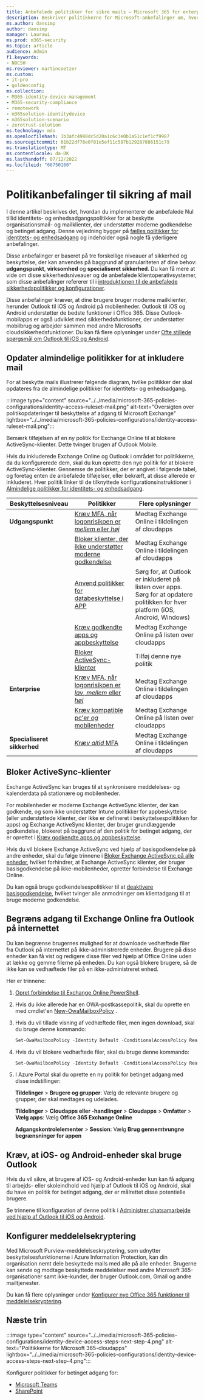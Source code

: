 ```yaml
---
title: Anbefalede politikker for sikre mails – Microsoft 365 for enterprise-| Microsoft Docs
description: Beskriver politikkerne for Microsoft-anbefalinger om, hvordan du anvender mailpolitikker og -konfigurationer.
ms.author: dansimp
author: dansimp
manager: Laurawi
ms.prod: m365-security
ms.topic: article
audience: Admin
f1.keywords:
- NOCSH
ms.reviewer: martincoetzer
ms.custom:
- it-pro
- goldenconfig
ms.collection:
- M365-identity-device-management
- M365-security-compliance
- remotework
- m365solution-identitydevice
- m365solution-scenario
- zerotrust-solution
ms.technology: mdo
ms.openlocfilehash: 1b3afc4988dc5d20a1c6c3e0b1a51c1ef1cf9987
ms.sourcegitcommit: 61b22df76e0f81e5ef11c587b129287886151c79
ms.translationtype: MT
ms.contentlocale: da-DK
ms.lasthandoff: 07/12/2022
ms.locfileid: "66750160"
---
```

# <a name="policy-recommendations-for-securing-email"></a>Politikanbefalinger til sikring af mail

I denne artikel beskrives det, hvordan du implementerer de anbefalede Nul tillid identitets- og enhedsadgangspolitikker for at beskytte organisationsmail- og mailklienter, der understøtter moderne godkendelse og betinget adgang. Denne vejledning bygger på [fælles politikker for identitets- og enhedsadgang](identity-access-policies.md) og indeholder også nogle få yderligere anbefalinger.

Disse anbefalinger er baseret på tre forskellige niveauer af sikkerhed og beskyttelse, der kan anvendes på baggrund af granulariteten af dine behov: **udgangspunkt**, **virksomhed** og **specialiseret sikkerhed**. Du kan få mere at vide om disse sikkerhedsniveauer og de anbefalede klientoperativsystemer, som disse anbefalinger refererer til i [introduktionen til de anbefalede sikkerhedspolitikker og konfigurationer](microsoft-365-policies-configurations.md).

Disse anbefalinger kræver, at dine brugere bruger moderne mailklienter, herunder Outlook til iOS og Android på mobilenheder. Outlook til iOS og Android understøtter de bedste funktioner i Office 365. Disse Outlook-mobilapps er også udviklet med sikkerhedsfunktioner, der understøtter mobilbrug og arbejder sammen med andre Microsofts cloudsikkerhedsfunktioner. Du kan få flere oplysninger under [Ofte stillede spørgsmål om Outlook til iOS og Android](/exchange/clients-and-mobile-in-exchange-online/outlook-for-ios-and-android/outlook-for-ios-and-android-faq).

## <a name="update-common-policies-to-include-email"></a>Opdater almindelige politikker for at inkludere mail

For at beskytte mails illustrerer følgende diagram, hvilke politikker der skal opdateres fra de almindelige politikker for identitets- og enhedsadgang.

:::image type="content" source="../../media/microsoft-365-policies-configurations/identity-access-ruleset-mail.png" alt-text="Oversigten over politikopdateringer til beskyttelse af adgang til Microsoft Exchange" lightbox="../../media/microsoft-365-policies-configurations/identity-access-ruleset-mail.png":::

Bemærk tilføjelsen af en ny politik for Exchange Online til at blokere ActiveSync-klienter. Dette tvinger brugen af Outlook Mobile.

Hvis du inkluderede Exchange Online og Outlook i området for politikkerne, da du konfigurerede dem, skal du kun oprette den nye politik for at blokere ActiveSync-klienter. Gennemse de politikker, der er angivet i følgende tabel, og foretag enten de anbefalede tilføjelser, eller bekræft, at disse allerede er inkluderet. Hver politik linker til de tilknyttede konfigurationsinstruktioner i [Almindelige politikker for identitets- og enhedsadgang](identity-access-policies.md).

|Beskyttelsesniveau|Politikker|Flere oplysninger|
|---|---|---|
|**Udgangspunkt**|[Kræv MFA, når logonrisikoen er *mellem* eller *høj*](identity-access-policies.md#require-mfa-based-on-sign-in-risk)|Medtag Exchange Online i tildelingen af cloudapps|
||[Bloker klienter, der ikke understøtter moderne godkendelse](identity-access-policies.md#block-clients-that-dont-support-multi-factor)|Medtag Exchange Online i tildelingen af cloudapps|
||[Anvend politikker for databeskyttelse i APP](identity-access-policies.md#apply-app-data-protection-policies)|Sørg for, at Outlook er inkluderet på listen over apps. Sørg for at opdatere politikken for hver platform (iOS, Android, Windows)|
||[Kræv godkendte apps og appbeskyttelse](identity-access-policies.md#require-approved-apps-and-app-protection)|Medtag Exchange Online på listen over cloudapps|
||[Bloker ActiveSync-klienter](#block-activesync-clients)|Tilføj denne nye politik|
|**Enterprise**|[Kræv MFA, når logonrisikoen er *lav*, *mellem* eller *høj*](identity-access-policies.md#require-mfa-based-on-sign-in-risk)|Medtag Exchange Online i tildelingen af cloudapps|
||[Kræv kompatible pc'er *og* mobilenheder](identity-access-policies.md#require-compliant-pcs-and-mobile-devices)|Medtag Exchange Online på listen over cloudapps|
|**Specialiseret sikkerhed**|[*Kræv altid* MFA](identity-access-policies.md#require-mfa-based-on-sign-in-risk)|Medtag Exchange Online i tildelingen af cloudapps|

## <a name="block-activesync-clients"></a>Bloker ActiveSync-klienter

Exchange ActiveSync kan bruges til at synkronisere meddelelses- og kalenderdata på stationære og mobilenheder.

For mobilenheder er moderne Exchange ActiveSync klienter, der kan godkende, og som ikke understøtter Intune politikker for appbeskyttelse (eller understøttede klienter, der ikke er defineret i beskyttelsespolitikken for apps) og Exchange ActiveSync klienter, der bruger grundlæggende godkendelse, blokeret på baggrund af den politik for betinget adgang, der er oprettet i [ Kræv godkendte apps og appbeskyttelse](identity-access-policies.md#require-approved-apps-and-app-protection).

Hvis du vil blokere Exchange ActiveSync ved hjælp af basisgodkendelse på andre enheder, skal du følge trinnene i [Bloker Exchange ActiveSync på alle enheder](/azure/active-directory/conditional-access/howto-policy-approved-app-or-app-protection#block-exchange-activesync-on-all-devices), hvilket forhindrer, at Exchange ActiveSync klienter, der bruger basisgodkendelse på ikke-mobilenheder, opretter forbindelse til Exchange Online.

Du kan også bruge godkendelsespolitikker til at [deaktivere basisgodkendelse](/exchange/clients-and-mobile-in-exchange-online/disable-basic-authentication-in-exchange-online), hvilket tvinger alle anmodninger om klientadgang til at bruge moderne godkendelse.

## <a name="limit-access-to-exchange-online-from-outlook-on-the-web"></a>Begræns adgang til Exchange Online fra Outlook på internettet

Du kan begrænse brugernes mulighed for at downloade vedhæftede filer fra Outlook på internettet på ikke-administrerede enheder. Brugere på disse enheder kan få vist og redigere disse filer ved hjælp af Office Online uden at lække og gemme filerne på enheden. Du kan også blokere brugere, så de ikke kan se vedhæftede filer på en ikke-administreret enhed.

Her er trinnene:

1. [Opret forbindelse til Exchange Online PowerShell](/powershell/exchange/exchange-online/connect-to-exchange-online-powershell/connect-to-exchange-online-powershell).
2. Hvis du ikke allerede har en OWA-postkassepolitik, skal du oprette en med cmdlet'en [New-OwaMailboxPolicy](/powershell/module/exchange/new-owamailboxpolicy) .
3. Hvis du vil tillade visning af vedhæftede filer, men ingen download, skal du bruge denne kommando:

   ```powershell
   Set-OwaMailboxPolicy -Identity Default -ConditionalAccessPolicy ReadOnly
   ```

4. Hvis du vil blokere vedhæftede filer, skal du bruge denne kommando:

   ```powershell
   Set-OwaMailboxPolicy -Identity Default -ConditionalAccessPolicy ReadOnlyPlusAttachmentsBlocked
   ```

5. I Azure Portal skal du oprette en ny politik for betinget adgang med disse indstillinger:

   **Tildelinger** \> **Brugere og grupper**: Vælg de relevante brugere og grupper, der skal medtages og udelades.

   **Tildelinger** \> **Cloudapps eller -handlinger** \> **Cloudapps** \> **Omfatter** \> **Vælg apps**: Vælg **Office 365 Exchange Online**

   **Adgangskontrolelementer** \> **Session**: Vælg **Brug gennemtvungne begrænsninger for appen**

## <a name="require-that-ios-and-android-devices-must-use-outlook"></a>Kræv, at iOS- og Android-enheder skal bruge Outlook

Hvis du vil sikre, at brugere af iOS- og Android-enheder kun kan få adgang til arbejds- eller skoleindhold ved hjælp af Outlook til iOS og Android, skal du have en politik for betinget adgang, der er målrettet disse potentielle brugere.

Se trinnene til konfiguration af denne politik i [Administrer chatsamarbejde ved hjælp af Outlook til iOS og Android](/mem/intune/apps/app-configuration-policies-outlook#apply-conditional-access).

## <a name="set-up-message-encryption"></a>Konfigurer meddelelsekryptering

Med Microsoft Purview-meddelelseskryptering, som udnytter beskyttelsesfunktionerne i Azure Information Protection, kan din organisation nemt dele beskyttede mails med alle på alle enheder. Brugerne kan sende og modtage beskyttede meddelelser med andre Microsoft 365-organisationer samt ikke-kunder, der bruger Outlook.com, Gmail og andre mailtjenester.

Du kan få flere oplysninger under [Konfigurer nye Office 365 funktioner til meddelelsekryptering](../../compliance/set-up-new-message-encryption-capabilities.md).

## <a name="next-steps"></a>Næste trin

:::image type="content" source="../../media/microsoft-365-policies-configurations/identity-device-access-steps-next-step-4.png" alt-text="Politikkerne for Microsoft 365-cloudapps" lightbox="../../media/microsoft-365-policies-configurations/identity-device-access-steps-next-step-4.png":::

Konfigurer politikker for betinget adgang for:

- [Microsoft Teams](teams-access-policies.md)
- [SharePoint](sharepoint-file-access-policies.md)

